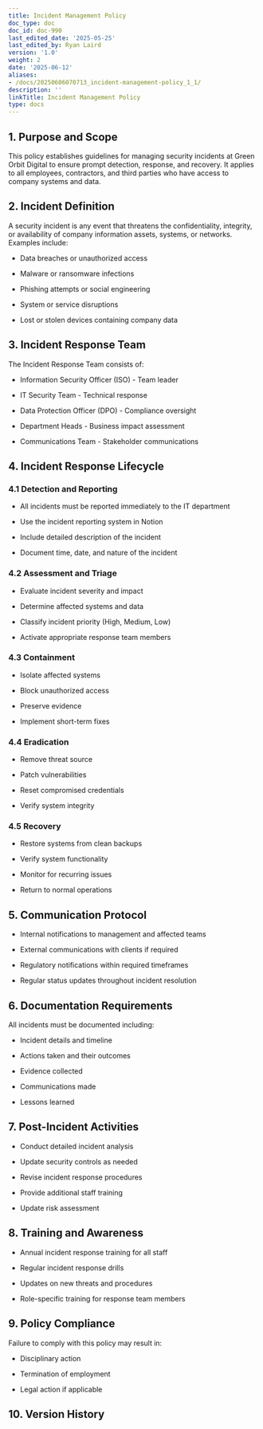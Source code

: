 ```yaml
---
title: Incident Management Policy
doc_type: doc
doc_id: doc-990
last_edited_date: '2025-05-25'
last_edited_by: Ryan Laird
version: '1.0'
weight: 2
date: '2025-06-12'
aliases:
- /docs/20250606070713_incident-management-policy_1_1/
description: ''
linkTitle: Incident Management Policy
type: docs
---
```


<!-- Unsupported block type: table_of_contents -->

## 1. Purpose and Scope

This policy establishes guidelines for managing security incidents at Green Orbit Digital to ensure prompt detection, response, and recovery. It applies to all employees, contractors, and third parties who have access to company systems and data.

## 2. Incident Definition

A security incident is any event that threatens the confidentiality, integrity, or availability of company information assets, systems, or networks. Examples include:

- Data breaches or unauthorized access

- Malware or ransomware infections

- Phishing attempts or social engineering

- System or service disruptions

- Lost or stolen devices containing company data

## 3. Incident Response Team

The Incident Response Team consists of:

- Information Security Officer (ISO) - Team leader

- IT Security Team - Technical response

- Data Protection Officer (DPO) - Compliance oversight

- Department Heads - Business impact assessment

- Communications Team - Stakeholder communications

## 4. Incident Response Lifecycle

### 4.1 Detection and Reporting

- All incidents must be reported immediately to the IT department

- Use the incident reporting system in Notion

- Include detailed description of the incident

- Document time, date, and nature of the incident

### 4.2 Assessment and Triage

- Evaluate incident severity and impact

- Determine affected systems and data

- Classify incident priority (High, Medium, Low)

- Activate appropriate response team members

### 4.3 Containment

- Isolate affected systems

- Block unauthorized access

- Preserve evidence

- Implement short-term fixes

### 4.4 Eradication

- Remove threat source

- Patch vulnerabilities

- Reset compromised credentials

- Verify system integrity

### 4.5 Recovery

- Restore systems from clean backups

- Verify system functionality

- Monitor for recurring issues

- Return to normal operations

## 5. Communication Protocol

- Internal notifications to management and affected teams

- External communications with clients if required

- Regulatory notifications within required timeframes

- Regular status updates throughout incident resolution

## 6. Documentation Requirements

All incidents must be documented including:

- Incident details and timeline

- Actions taken and their outcomes

- Evidence collected

- Communications made

- Lessons learned

## 7. Post-Incident Activities

- Conduct detailed incident analysis

- Update security controls as needed

- Revise incident response procedures

- Provide additional staff training

- Update risk assessment

## 8. Training and Awareness

- Annual incident response training for all staff

- Regular incident response drills

- Updates on new threats and procedures

- Role-specific training for response team members

## 9. Policy Compliance

Failure to comply with this policy may result in:

- Disciplinary action

- Termination of employment

- Legal action if applicable

## 10. Version History

<!-- Unsupported block type: table -->
